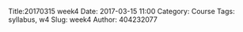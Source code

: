 Title:20170315 week4
Date: 2017-03-15 11:00
Category: Course
Tags: syllabus, w4
Slug: week4
Author: 404232077

